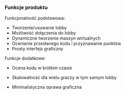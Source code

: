 ﻿### Funkcje produktu
Funkcjonalność podstawowa:

* Tworzenie/usuwanie lobby
* Możliwość dołączenia do lobby
* Dynamiczne tworzenie maszyn wirtualnych
* Ocenianie przesłanego kodu i przyznawanie punktów
* Prosty interfejs graficzny

Funkcje dodatkowe:

* Ocena kodu w krótkim czasie

* Skalowalność dla wielu graczy w tym samym lobby

* Minimalistyczna oprawa graficzna
